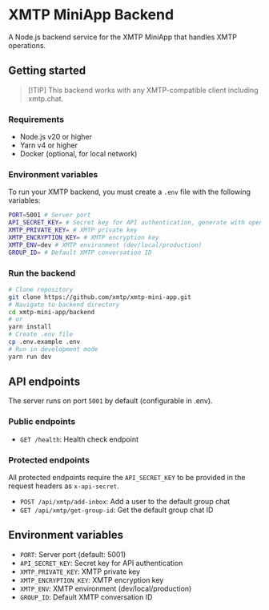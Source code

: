 # XMTP MiniApp Backend

A Node.js backend service for the XMTP MiniApp that handles XMTP operations.

## Getting started

> [!TIP] This backend works with any XMTP-compatible client including xmtp.chat.

### Requirements

- Node.js v20 or higher
- Yarn v4 or higher
- Docker (optional, for local network)

### Environment variables

To run your XMTP backend, you must create a `.env` file with the following
variables:

```bash
PORT=5001 # Server port
API_SECRET_KEY= # Secret key for API authentication, generate with openssl rand -base64 32
XMTP_PRIVATE_KEY= # XMTP private key
XMTP_ENCRYPTION_KEY= # XMTP encryption key
XMTP_ENV=dev # XMTP environment (dev/local/production)
GROUP_ID= # Default XMTP conversation ID
```

### Run the backend

```bash
# Clone repository
git clone https://github.com/xmtp/xmtp-mini-app.git
# Navigate to backend directory
cd xmtp-mini-app/backend
# or
yarn install
# Create .env file
cp .env.example .env
# Run in development mode
yarn run dev
```

## API endpoints

The server runs on port `5001` by default (configurable in .env).

### Public endpoints

- `GET /health`: Health check endpoint

### Protected endpoints

All protected endpoints require the `API_SECRET_KEY` to be provided in the
request headers as `x-api-secret`.

- `POST /api/xmtp/add-inbox`: Add a user to the default group chat
- `GET /api/xmtp/get-group-id`: Get the default group chat ID

## Environment variables

- `PORT`: Server port (default: 5001)
- `API_SECRET_KEY`: Secret key for API authentication
- `XMTP_PRIVATE_KEY`: XMTP private key
- `XMTP_ENCRYPTION_KEY`: XMTP encryption key
- `XMTP_ENV`: XMTP environment (dev/local/production)
- `GROUP_ID`: Default XMTP conversation ID
